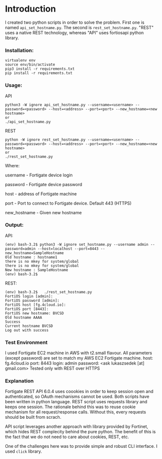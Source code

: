 # Introduction

I created two python scripts in order to solve the problem. First one is named `api_set_hostname.py`. The second is `rest_set_hostname.py`. 
"REST" uses a native REST technology, whereas "API" uses fortiosapi python library. 


### Installation:

```
virtualenv env
source env/bin/activate
pip3 install -r requirements.txt
pip install -r requirements.txt
```

### Usage:

API
```
python3 -W ignore api_set_hostname.py --username=<username> --password=<password> --host=<address> --port=<port> --new_hostname=<new hostname>
or
./api_set_hostname.py
```

REST
```
python -W ignore rest_set_hostname.py --username=<username> --password=<password> --host=<address> --port=<port> --new_hostname=<new hostname>
or
./rest_set_hostname.py
```
Where:

username - Fortigate device login

password - Fortigate device password

host - address of Fortigate machine

port - Port to connect to Fortigate device. Default 443 (HTTPS)

new_hostname - Given new hostname

### Output:
API:
```
(env) bash-3.2$ python3 -W ignore set_hostname.py --username admin --password=admin --host=localhost --port=8443 --new_hostname=SampleHostname
Old hostname : hostname1
there is no mkey for system/global
there is no mkey for system/global
New hostname : SampleHostname
(env) bash-3.2$ 
```
REST:
```
(env) bash-3.2$   ./rest_set_hostname.py
FortiOS login [admin]:
FortiOS password [admin]:
FortiOS host [fg.4cloud.io]:
FortiOS port [8443]:
FortiOS new hostname: BVCSD
Old hostname AAAA
Success
Current hostname BVCSD
Log out with success

```

### Test Environment
I used Fortigate EC2 machine in AWS with t2.small flavour. All parameters (except password) are set to match my AWS EC2 Fortigate machine.
host: fg.4cloud.io
port: 8443
login: admin
password: <ask lukaszsedek [at] gmail.com>
Tested only with REST over HTTPS


### Explanation

Fortigate REST API 6.0.4 uses coookies in order to keep session open and authenticated, so OAuth mechanisms cannot be used. Both scripts have been written in python language.
REST script uses requests library and keeps one session. The rationale behind this was to reuse cookie mechanism for all request/response calls. Without this, every requests should be built from scrach. 

API script leverages another approach with library provided by Fortinet, which hides REST complecity behind the pure python. The benefit of this is the fact that we do not need to care about cookies, REST, etc.

One of the challenges here was to provide simple and robust CLI interface. I used `click` library. 